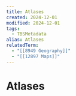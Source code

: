 ```yaml
---
title: Atlases
created: 2024-12-01
modified: 2024-12-01
tags:
  - TBSMetadata
alias: Atlases
relatedTerm:
  - "[[8949 Geography]]"
  - "[[12897 Maps]]"
---
```

# Atlases
